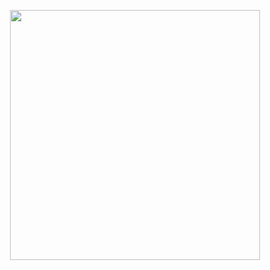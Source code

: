 <p align="center"><a href="https://www.arduino.cc/en/software" target="_blank"><img src="https://www.example.com/path-to-your-arduino-ide-image.jpg" width="400"></a></p>

 
 
